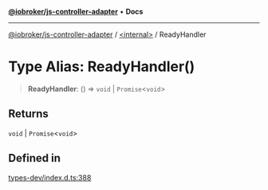 [**@iobroker/js-controller-adapter**](../../README.md) • **Docs**

***

[@iobroker/js-controller-adapter](../../globals.md) / [\<internal\>](../README.md) / ReadyHandler

# Type Alias: ReadyHandler()

> **ReadyHandler**: () => `void` \| `Promise`\<`void`\>

## Returns

`void` \| `Promise`\<`void`\>

## Defined in

[types-dev/index.d.ts:388](https://github.com/ioBroker/ioBroker.js-controller/blob/98c8e13a2785a2eeac3b3ee2a60dcd41754c14ad/packages/types-dev/index.d.ts#L388)
